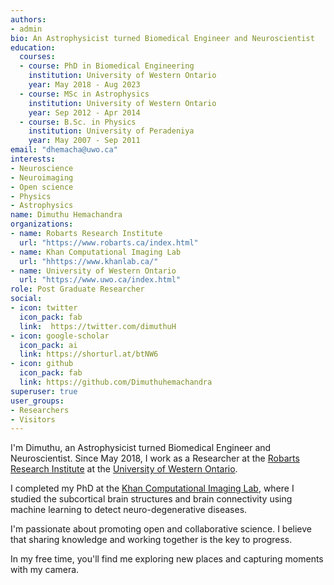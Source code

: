 ```yaml
---
authors:
- admin
bio: An Astrophysicist turned Biomedical Engineer and Neuroscientist
education:
  courses:
  - course: PhD in Biomedical Engineering
    institution: University of Western Ontario
    year: May 2018 - Aug 2023
  - course: MSc in Astrophysics
    institution: University of Western Ontario
    year: Sep 2012 - Apr 2014
  - course: B.Sc. in Physics
    institution: University of Peradeniya
    year: May 2007 - Sep 2011
email: "dhemacha@uwo.ca"
interests:
- Neuroscience
- Neuroimaging
- Open science
- Physics
- Astrophysics
name: Dimuthu Hemachandra
organizations:
- name: Robarts Research Institute
  url: "https://www.robarts.ca/index.html"
- name: Khan Computational Imaging Lab
  url: "hhttps://www.khanlab.ca/"
- name: University of Western Ontario
  url: "https://www.uwo.ca/index.html"
role: Post Graduate Researcher
social:
- icon: twitter
  icon_pack: fab
  link:  https://twitter.com/dimuthuH
- icon: google-scholar
  icon_pack: ai
  link: https://shorturl.at/btNW6
- icon: github
  icon_pack: fab
  link: https://github.com/Dimuthuhemachandra
superuser: true
user_groups:
- Researchers
- Visitors
---
```


I'm Dimuthu, an Astrophysicist turned Biomedical Engineer and Neuroscientist. Since May 2018, I work as a Researcher at the [Robarts Research Institute](https://www.robarts.ca/index.html) at the [University of Western Ontario](https://www.uwo.ca/index.html).

I completed my PhD at the [Khan Computational Imaging Lab](hhttps://www.khanlab.ca/), where I studied the subcortical brain structures and brain connectivity using machine learning to detect neuro-degenerative diseases. 

I'm passionate about promoting open and collaborative science. I believe that sharing knowledge and working together is the key to progress.

In my free time, you'll find me exploring new places and capturing moments with my camera. 




